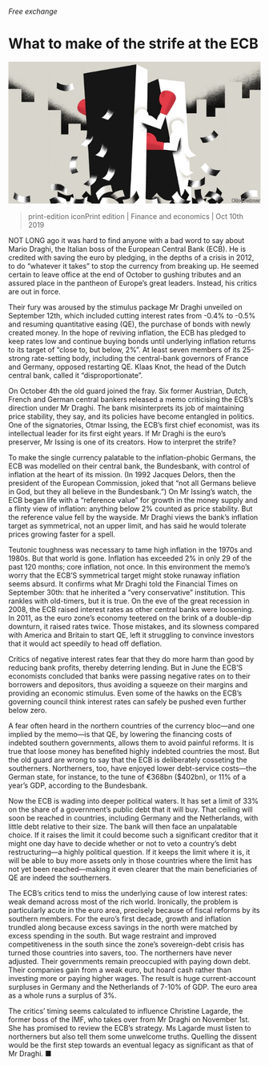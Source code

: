 ###### Free exchange

# What to make of the strife at the ECB 

![image](images/20191012_fnd000.jpg) 

> print-edition iconPrint edition | Finance and economics | Oct 10th 2019 

NOT LONG ago it was hard to find anyone with a bad word to say about Mario Draghi, the Italian boss of the European Central Bank (ECB). He is credited with saving the euro by pledging, in the depths of a crisis in 2012, to do “whatever it takes” to stop the currency from breaking up. He seemed certain to leave office at the end of October to gushing tributes and an assured place in the pantheon of Europe’s great leaders. Instead, his critics are out in force. 

Their fury was aroused by the stimulus package Mr Draghi unveiled on September 12th, which included cutting interest rates from -0.4% to -0.5% and resuming quantitative easing (QE), the purchase of bonds with newly created money. In the hope of reviving inflation, the ECB has pledged to keep rates low and continue buying bonds until underlying inflation returns to its target of “close to, but below, 2%”. At least seven members of its 25-strong rate-setting body, including the central-bank governors of France and Germany, opposed restarting QE. Klaas Knot, the head of the Dutch central bank, called it “disproportionate”. 

On October 4th the old guard joined the fray. Six former Austrian, Dutch, French and German central bankers released a memo criticising the ECB’s direction under Mr Draghi. The bank misinterprets its job of maintaining price stability, they say, and its policies have become entangled in politics. One of the signatories, Otmar Issing, the ECB’s first chief economist, was its intellectual leader for its first eight years. If Mr Draghi is the euro’s preserver, Mr Issing is one of its creators. How to interpret the strife? 

To make the single currency palatable to the inflation-phobic Germans, the ECB was modelled on their central bank, the Bundesbank, with control of inflation at the heart of its mission. (In 1992 Jacques Delors, then the president of the European Commission, joked that “not all Germans believe in God, but they all believe in the Bundesbank.”) On Mr Issing’s watch, the ECB began life with a “reference value” for growth in the money supply and a flinty view of inflation: anything below 2% counted as price stability. But the reference value fell by the wayside. Mr Draghi views the bank’s inflation target as symmetrical, not an upper limit, and has said he would tolerate prices growing faster for a spell. 

Teutonic toughness was necessary to tame high inflation in the 1970s and 1980s. But that world is gone. Inflation has exceeded 2% in only 29 of the past 120 months; core inflation, not once. In this environment the memo’s worry that the ECB’S symmetrical target might stoke runaway inflation seems absurd. It confirms what Mr Draghi told the Financial Times on September 30th: that he inherited a “very conservative” institution. This rankles with old-timers, but it is true. On the eve of the great recession in 2008, the ECB raised interest rates as other central banks were loosening. In 2011, as the euro zone’s economy teetered on the brink of a double-dip downturn, it raised rates twice. Those mistakes, and its slowness compared with America and Britain to start QE, left it struggling to convince investors that it would act speedily to head off deflation. 

Critics of negative interest rates fear that they do more harm than good by reducing bank profits, thereby deterring lending. But in June the ECB’S economists concluded that banks were passing negative rates on to their borrowers and depositors, thus avoiding a squeeze on their margins and providing an economic stimulus. Even some of the hawks on the ECB’s governing council think interest rates can safely be pushed even further below zero. 

A fear often heard in the northern countries of the currency bloc—and one implied by the memo—is that QE, by lowering the financing costs of indebted southern governments, allows them to avoid painful reforms. It is true that loose money has benefited highly indebted countries the most. But the old guard are wrong to say that the ECB is deliberately cosseting the southerners. Northerners, too, have enjoyed lower debt-service costs—the German state, for instance, to the tune of €368bn ($402bn), or 11% of a year’s GDP, according to the Bundesbank. 

Now the ECB is wading into deeper political waters. It has set a limit of 33% on the share of a government’s public debt that it will buy. That ceiling will soon be reached in countries, including Germany and the Netherlands, with little debt relative to their size. The bank will then face an unpalatable choice. If it raises the limit it could become such a significant creditor that it might one day have to decide whether or not to veto a country’s debt restructuring—a highly political question. If it keeps the limit where it is, it will be able to buy more assets only in those countries where the limit has not yet been reached—making it even clearer that the main beneficiaries of QE are indeed the southerners. 

The ECB’s critics tend to miss the underlying cause of low interest rates: weak demand across most of the rich world. Ironically, the problem is particularly acute in the euro area, precisely because of fiscal reforms by its southern members. For the euro’s first decade, growth and inflation trundled along because excess savings in the north were matched by excess spending in the south. But wage restraint and improved competitiveness in the south since the zone’s sovereign-debt crisis has turned those countries into savers, too. The northerners have never adjusted. Their governments remain preoccupied with paying down debt. Their companies gain from a weak euro, but hoard cash rather than investing more or paying higher wages. The result is huge current-account surpluses in Germany and the Netherlands of 7-10% of GDP. The euro area as a whole runs a surplus of 3%. 

The critics’ timing seems calculated to influence Christine Lagarde, the former boss of the IMF, who takes over from Mr Draghi on November 1st. She has promised to review the ECB’s strategy. Ms Lagarde must listen to northerners but also tell them some unwelcome truths. Quelling the dissent would be the first step towards an eventual legacy as significant as that of Mr Draghi. ■ 


